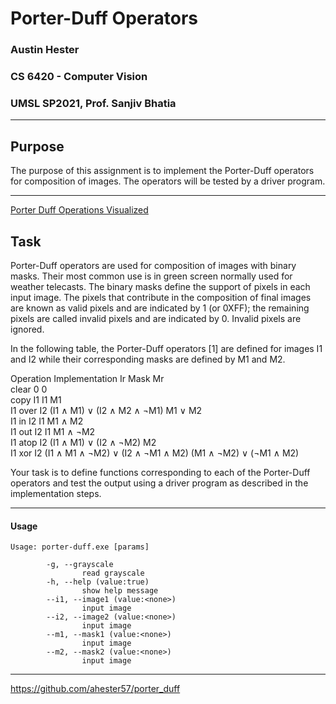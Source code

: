 # Porter-Duff Operators
### Austin Hester
### CS 6420 - Computer Vision
### UMSL SP2021, Prof. Sanjiv Bhatia

----
## Purpose

The purpose of this assignment is to implement the Porter-Duff operators for composition of images. The operators will be
tested by a driver program.

----


[Porter Duff Operations Visualized](http://ssp.impulsetrain.com/porterduff.html)

## Task

Porter-Duff operators are used for composition of images with binary masks. Their most common use is in green screen
normally used for weather telecasts. The binary masks define the support of pixels in each input image. The pixels that
contribute in the composition of final images are known as valid pixels and are indicated by 1 (or 0XFF); the remaining pixels
are called invalid pixels and are indicated by 0. Invalid pixels are ignored.

In the following table, the Porter-Duff operators [1] are defined for images I1 and I2 while their corresponding masks are
defined by M1 and M2.

Operation Implementation Ir Mask Mr  
clear 0 0  
copy I1 I1 M1  
I1 over I2 (I1 ∧ M1) ∨ (I2 ∧ M2 ∧ ¬M1) M1 ∨ M2  
I1 in I2 I1 M1 ∧ M2  
I1 out I2 I1 M1 ∧ ¬M2  
I1 atop I2 (I1 ∧ M1) ∨ (I2 ∧ ¬M2) M2  
I1 xor I2 (I1 ∧ M1 ∧ ¬M2) ∨ (I2 ∧ ¬M1 ∧ M2) (M1 ∧ ¬M2) ∨ (¬M1 ∧ M2)  

Your task is to define functions corresponding to each of the Porter-Duff operators and test the output using a driver program
as described in the implementation steps.

----

#### Usage

```
Usage: porter-duff.exe [params]

        -g, --grayscale
                read grayscale
        -h, --help (value:true)
                show help message
        --i1, --image1 (value:<none>)
                input image
        --i2, --image2 (value:<none>)
                input image
        --m1, --mask1 (value:<none>)
                input image
        --m2, --mask2 (value:<none>)
                input image

```

----

https://github.com/ahester57/porter_duff
